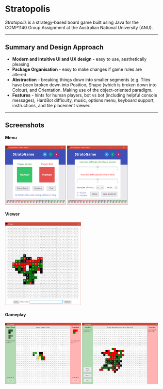 # Stratopolis

_Stratopolis_ is a strategy-based board game built using Java for the COMP1140 Group Assignment at the Australian National University (ANU).

___
## Summary and Design Approach
* **Modern and intuitive UI and UX design** - easy to use, aesthetically pleasing
* **Package Organisation** - easy to make changes if game rules are altered.
* **Abstraction** - breaking things down into smaller segments (e.g. Tiles have been broken down into Position, Shape (which is broken down into Colour), and Orientation. Making use of the object-oriented paradigm.
* **Features** - hints for human players, bot vs bot (including helpful console messages), HardBot difficulty, music, options menu, keyboard support, instructions, and tile placement viewer.

___
## Screenshots
#### Menu
<img src="img/menu-0.png" alt="Menu" width="200">
<img src="img/menu-1.png" alt="Menu" width="200">

#### Viewer
<img src="img/viewer.png" alt="Viewer" width="250">

#### Gameplay
<img src="img/gameplay-0.png" alt="Gameplay" width="250">
<img src="img/gameplay-1.png" alt="Gameplay" width="250">